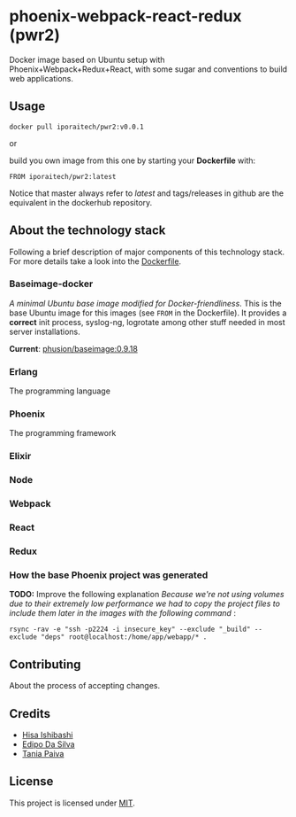 # phoenix-webpack-react-redux (pwr2)

Docker image based on Ubuntu setup with Phoenix+Webpack+Redux+React, with some sugar and conventions to build web applications.

## Usage

`docker pull iporaitech/pwr2:v0.0.1`

or

build you own image from this one by starting your **Dockerfile** with:

```shell
FROM iporaitech/pwr2:latest
```

Notice that master always refer to *latest* and tags/releases in github are the equivalent in the dockerhub repository.

## About the technology stack

Following a brief description of major components of this technology stack. For more details take a look into the [Dockerfile](https://github.com/iporaitech/pwr2-docker/blob/master/Dockerfile).

### Baseimage-docker

_A minimal Ubuntu base image modified for Docker-friendliness_. This is the base Ubuntu image for this images (see `FROM` in the Dockerfile). It provides a **correct** init process, syslog-ng, logrotate among other stuff needed in most server installations.

**Current**: [phusion/baseimage:0.9.18](https://github.com/phusion/baseimage-docker/tree/rel-0.9.18)

### Erlang

The programming language

### Phoenix

The programming framework

### Elixir
### Node
### Webpack
### React
### Redux

### How the base Phoenix project was generated

**TODO:** Improve the following explanation
_Because we're not using volumes due to their extremely low performance we had to copy the project files to include them later in the images with the following command_ :

`rsync -rav -e "ssh -p2224 -i insecure_key" --exclude "_build" --exclude "deps" root@localhost:/home/app/webapp/* .`


## Contributing
About the process of accepting changes.

## Credits
* [Hisa Ishibashi](https://github.com/hisapy)
* [Edipo Da Silva](https://github.com/edipox)
* [Tania Paiva](https://github.com/taniadaniela)

## License
This project is licensed under [MIT](https://github.com/iporaitech/pwr2-docker/blob/master/LICENSE).
